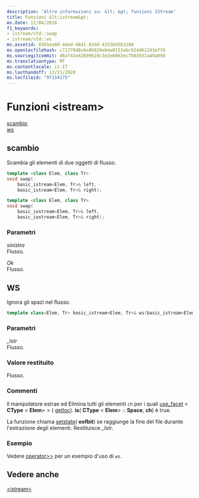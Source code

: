 ```yaml
---
description: 'Altre informazioni su: &lt; &gt; funzioni IStream'
title: Funzioni &lt;istream&gt;
ms.date: 11/04/2016
f1_keywords:
- istream/std::swap
- istream/std::ws
ms.assetid: 0301ea0d-4ded-4841-83dd-4253b55b3188
ms.openlocfilehash: c71770d8c6e86829eb4e0153abc924d612d3eff6
ms.sourcegitcommit: d6af41e42699628c3e2e6063ec7b03931a49a098
ms.translationtype: MT
ms.contentlocale: it-IT
ms.lasthandoff: 12/11/2020
ms.locfileid: "97154175"
---
```

# <a name="ltistreamgt-functions"></a>Funzioni &lt;istream&gt;

[scambio](#istream_swap)\
[ws](#ws)

## <a name="swap"></a><a name="istream_swap"></a> scambio

Scambia gli elementi di due oggetti di flusso.

```cpp
template <class Elem, class Tr>
void swap(
    basic_istream<Elem, Tr>& left,
    basic_istream<Elem, Tr>& right);

template <class Elem, class Tr>
void swap(
    basic_iostream<Elem, Tr>& left,
    basic_iostream<Elem, Tr>& right);
```

### <a name="parameters"></a>Parametri

*sinistra*\
Flusso.

*Ok*\
Flusso.

## <a name="ws"></a><a name="ws"></a> WS

Ignora gli spazi nel flusso.

```cpp
template class<Elem, Tr> basic_istream<Elem, Tr>& ws(basic_istream<Elem, Tr>& _Istr);
```

### <a name="parameters"></a>Parametri

*_Istr*\
Flusso.

### <a name="return-value"></a>Valore restituito

Flusso.

### <a name="remarks"></a>Commenti

Il manipolatore estrae ed Elimina tutti gli elementi `ch` per i quali [use_facet](../standard-library/basic-filebuf-class.md#open) <  **CType** \< **Elem**> > ( [getloc](../standard-library/ios-base-class.md#getloc)). **is**( **CType** \< **Elem**> :: **Space**, **ch**) è true.

La funzione chiama [setstate](../standard-library/basic-ios-class.md#setstate)( **eofbit**) se raggiunge la fine del file durante l'estrazione degli elementi. Restituisce *_Istr*.

### <a name="example"></a>Esempio

Vedere [operator>>](../standard-library/istream-operators.md#op_gt_gt) per un esempio d'uso di `ws`.

## <a name="see-also"></a>Vedere anche

[\<istream>](../standard-library/istream.md)
